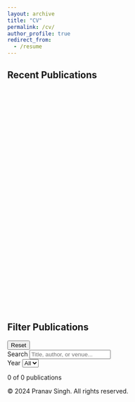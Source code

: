 ```yaml
---
layout: archive
title: "CV"
permalink: /cv/
author_profile: true
redirect_from:
  - /resume
---
```


<!-- {% include base_path %} -->

<!DOCTYPE html>
<html lang="en">
<head>
    <meta charset="UTF-8">
    <meta name="viewport" content="width=device-width, initial-scale=1.0">
    <title>Publications</title>
    <script src="https://cdn.tailwindcss.com"></script>
    <link href="https://fonts.googleapis.com/css2?family=Inter:wght@400;500;600;700&display=swap" rel="stylesheet">
    <style>
        body {
            font-family: 'Inter', sans-serif;
        }
        .line-clamp-2 {
            display: -webkit-box;
            -webkit-line-clamp: 2;
            -webkit-box-orient: vertical;
            overflow: hidden;
        }
    </style>
</head>
<body class="min-h-screen bg-white">
    <main class="max-w-7xl mx-auto px-4 sm:px-6 lg:px-8 py-8">
        <!-- Paper Carousel -->
        <div class="mb-8">
            <h2 class="text-xl font-semibold text-gray-900 mb-4">Recent Publications</h2>
            <div id="paper-carousel" class="overflow-hidden rounded-lg shadow-lg" style="height: 500px;">
                <div id="carousel-inner" class="flex" style="transform: translateX(0px); transition: transform 0.1s linear;">
                    <!-- Papers will be added dynamically -->
                </div>
            </div>
        </div>
        <!-- Filters -->
        <div class="bg-white rounded-lg shadow-sm border p-6 mb-8">
            <div class="flex flex-col lg:flex-row gap-4 items-start lg:items-center justify-between mb-6">
                <h2 class="text-xl font-semibold text-gray-900">Filter Publications</h2>
                <button id="reset-filters" class="inline-flex items-center px-4 py-2 border border-gray-300 rounded-md text-sm font-medium text-gray-700 bg-white hover:bg-gray-50 transition-colors">
                    Reset
                </button>
            </div>
            <div class="grid grid-cols-1 md:grid-cols-3 gap-4">
                <!-- Search -->
                <div>
                    <label class="block text-sm font-medium text-gray-700 mb-2">Search</label>
                    <input type="text" id="search-input" placeholder="Title, author, or venue..." class="w-full px-3 py-2 border border-gray-300 rounded-md shadow-sm focus:outline-none focus:ring-2 focus:ring-blue-500 focus:border-blue-500">
                </div>
                <!-- Year Filter -->
                <div>
                    <label class="block text-sm font-medium text-gray-700 mb-2">Year</label>
                    <select id="year-filter" class="w-full px-3 py-2 border border-gray-300 rounded-md shadow-sm focus:outline-none focus:ring-2 focus:ring-blue-500 focus:border-blue-500">
                        <option value="All">All</option>
                        <!-- Options will be added dynamically -->
                    </select>
                </div>
                <!-- Results Count -->
                <div class="flex items-end">
                    <p id="results-count" class="text-sm text-gray-600">0 of 0 publications</p>
                </div>
            </div>
        </div>
        <!-- Publications List -->
        <div id="publications-list" class="space-y-8">
            <!-- Publications will be added dynamically -->
        </div>
    </main>
    <!-- Footer -->
    <footer class="bg-gray-50 border-t mt-16">
        <div class="max-w-7xl mx-auto px-4 sm:px-6 lg:px-8 py-8">
            <div class="text-center text-gray-600">
                <p>© 2024 Pranav Singh. All rights reserved.</p>
            </div>
        </div>
    </footer>
    <script>
        const publications = [
            {
                id: 1,
                title: "Evaluation Metric for Quality Control and Generative Models in Histopathology Images",
                authors: "Pranav Singh, Faisal Mahmood",
                venue: "Proceedings of the 2025 IEEE International Symposium on Biomedical Imaging (ISBI), Huston TX, USA",
                year: 2025,
                description: "Our study introduces ResNet-L2 (RL2), a novel metric using ResNet features and a normalizing flow for evaluating generative models in histopathology, offering reliable assessments with fewer images and quicker assessments than traditional metrics, effectively handling diverse degradation types and diffusion processes.",
                pdf: "#",
                code: "#",
                slides: "#",
                image: "https://placehold.co/400x500/e3f2fd/1976d2?text=ISBI+2025"
            },
            {
                id: 2,
                title: "Self-Supervised Contrastive Learning for Digital Pathology",
                authors: "Faisal Mahmood, R. Chen, D. Hashmi",
                venue: "Nature Machine Intelligence, 2023",
                year: 2023,
                description: "We present a self-supervised contrastive learning framework for digital pathology that achieves state-of-the-art performance on multiple histopathology datasets without requiring labeled data, demonstrating the potential of contrastive learning in medical imaging applications.",
                pdf: "#",
                code: "#",
                slides: "#",
                image: "https://placehold.co/400x500/fff3e0/f57c00?text=Nature+MI"
            },
            {
                id: 3,
                title: "Weakly Supervised Instance Segmentation in Histopathology",
                authors: "Faisal Mahmood, N. Chaudhary, M. Ali",
                venue: "IEEE Transactions on Medical Imaging, 2022",
                year: 2022,
                description: "A novel weakly supervised approach for instance segmentation in histopathology images using only image-level labels, significantly reducing annotation burden while maintaining competitive performance compared to fully supervised methods.",
                pdf: "#",
                code: "#",
                slides: "#",
                image: "https://placehold.co/400x500/e8f5e8/388e3c?text=IEEE+TMI"
            },
            {
                id: 4,
                title: "Transformer-Based Models for Whole Slide Image Analysis",
                authors: "Faisal Mahmood, K. Zhang, L. Wang",
                venue: "Medical Image Analysis, 2022",
                year: 2022,
                description: "We propose a transformer-based architecture specifically designed for whole slide image analysis in digital pathology, leveraging self-attention mechanisms to capture long-range dependencies across gigapixel images.",
                pdf: "#",
                code: "#",
                slides: "#",
                image: "https://placehold.co/400x500/fff8e1/ffa000?text=MedIA"
            },
            {
                id: 5,
                title: "Generative Adversarial Networks for Medical Image Synthesis",
                authors: "Faisal Mahmood, J. Patel, S. Kumar",
                venue: "IEEE Journal of Biomedical and Health Informatics, 2021",
                year: 2021,
                description: "A comprehensive study on GAN architectures for medical image synthesis, with applications in data augmentation, domain adaptation, and anomaly detection in various medical imaging modalities.",
                pdf: "#",
                code: "#",
                slides: "#",
                image: "https://placehold.co/400x500/f3e5f5/7b1fa2?text=JBHI"
            },
            {
                id: 6,
                title: "Multi-Modal Fusion for Cancer Diagnosis",
                authors: "Faisal Mahmood, A. Thompson, B. Lee",
                venue: "International Journal of Computer Assisted Radiology and Surgery, 2021",
                year: 2021,
                description: "A deep learning framework for multi-modal fusion of histopathology and radiology images for improved cancer diagnosis, demonstrating the complementary nature of different imaging modalities in clinical decision support.",
                pdf: "#",
                code: "#",
                slides: "#",
                image: "https://placehold.co/400x500/e0f7fa/0097a7?text=IJCARS"
            }
        ];
        // DOM elements
        const carouselInner = document.getElementById('carousel-inner');
        const yearFilter = document.getElementById('year-filter');
        const searchInput = document.getElementById('search-input');
        const resultsCount = document.getElementById('results-count');
        const publicationsList = document.getElementById('publications-list');
        const resetFilters = document.getElementById('reset-filters');
        // Initialize years filter
        const years = [...new Set(publications.map(p => p.year).sort((a, b) => b - a))];
        years.forEach(year => {
            const option = document.createElement('option');
            option.value = year;
            option.textContent = year;
            yearFilter.appendChild(option);
        });
        // Create carousel items
        function createCarouselItems() {
            const doubledPublications = [...publications, ...publications];
            carouselInner.innerHTML = '';
            doubledPublications.forEach(pub => {
                const item = document.createElement('div');
                item.className = 'flex-shrink-0 w-96 mx-2';
                item.style.width = '400px';
                item.innerHTML = `
                    <div class="bg-white rounded-lg overflow-hidden shadow-md hover:shadow-xl transition-shadow duration-300 h-full">
                        <img src="${pub.image}" alt="${pub.title}" class="w-full h-64 object-cover">
                        <div class="p-4">
                            <h3 class="font-semibold text-gray-900 text-sm line-clamp-2 mb-2">${pub.title}</h3>
                            <p class="text-gray-600 text-xs mb-1">${pub.authors}</p>
                            <p class="text-gray-500 text-xs">${pub.venue}</p>
                        </div>
                    </div>
                `;
                carouselInner.appendChild(item);
            });
        }
        // Filter publications
        function filterPublications() {
            const selectedYear = yearFilter.value;
            const searchTerm = searchInput.value.toLowerCase();
            const filtered = publications.filter(pub => {
                const yearMatch = selectedYear === 'All' || pub.year.toString() === selectedYear;
                const searchMatch = pub.title.toLowerCase().includes(searchTerm) || 
                                    pub.authors.toLowerCase().includes(searchTerm) ||
                                    pub.venue.toLowerCase().includes(searchTerm);
                return yearMatch && searchMatch;
            });
            // Update results count
            resultsCount.textContent = `${filtered.length} of ${publications.length} publications`;
            // Update publications list
            renderPublicationsList(filtered);
            return filtered;
        }
        // Render publications list
        function renderPublicationsList(publicationsToRender) {
            publicationsList.innerHTML = '';
            if (publicationsToRender.length === 0) {
                const emptyMessage = document.createElement('div');
                emptyMessage.className = 'text-center py-12';
                emptyMessage.innerHTML = '<p class="text-gray-500 text-lg">No publications found matching your criteria.</p>';
                publicationsList.appendChild(emptyMessage);
                return;
            }
            publicationsToRender.forEach(pub => {
                const pubElement = document.createElement('div');
                pubElement.className = 'bg-white rounded-lg shadow-sm border p-6 hover:shadow-md transition-shadow';
                pubElement.innerHTML = `
                    <div class="flex flex-col lg:flex-row gap-6">
                        <!-- Paper Image -->
                        <div class="lg:w-1/4 flex-shrink-0">
                            <img src="${pub.image}" alt="${pub.title}" class="w-full h-64 object-cover rounded-lg">
                        </div>
                        <!-- Content -->
                        <div class="lg:w-3/4">
                            <h3 class="text-xl font-semibold text-gray-900 mb-3 leading-tight">${pub.title}</h3>                          
                            <div class="space-y-3">
                                <div>
                                    <span class="text-gray-700 font-medium">Authors: </span>
                                    <span class="text-gray-600">${pub.authors}</span>
                                </div>    
                                <div>
                                    <span class="text-gray-700 font-medium">Published in: </span>
                                    <span class="text-gray-600 italic">${pub.venue}</span>
                                </div>
                                <div class="prose prose-gray max-w-none">
                                    <p class="text-gray-700 leading-relaxed">${pub.description}</p>
                                </div>
                                <!-- Links -->
                                <div class="flex flex-wrap gap-3 pt-2">
                                    <a href="${pub.pdf}" class="inline-flex items-center px-4 py-2 bg-blue-600 text-white text-sm font-medium rounded-md hover:bg-blue-700 transition-colors">PDF</a>
                                    <a href="${pub.code}" class="inline-flex items-center px-4 py-2 border border-gray-300 text-gray-700 text-sm font-medium rounded-md hover:bg-gray-50 transition-colors">Code</a>
                                    <a href="${pub.slides}" class="inline-flex items-center px-4 py-2 border border-gray-300 text-gray-700 text-sm font-medium rounded-md hover:bg-gray-50 transition-colors">Slides</a>
                                </div>
                            </div>
                        </div>
                    </div>
                `;
                publicationsList.appendChild(pubElement);
            });
        }
        // Auto-scroll effect for paper covers
        let scrollPosition = 0;
        function startCarousel() {
            setInterval(() => {
                const container = document.getElementById('paper-carousel');
                const inner = document.getElementById('carousel-inner');
                if (!container || !inner) return;
                scrollPosition += 1;
                const maxScroll = inner.scrollWidth - container.clientWidth;
                if (scrollPosition >= maxScroll) {
                    scrollPosition = 0;
                }
                inner.style.transform = `translateX(-${scrollPosition}px)`;
            }, 50);
        }
        // Event listeners
        yearFilter.addEventListener('change', filterPublications);
        searchInput.addEventListener('input', filterPublications);
        resetFilters.addEventListener('click', () => {
            yearFilter.value = 'All';
            searchInput.value = '';
            filterPublications();
        });
        // Initialize
        document.addEventListener('DOMContentLoaded', () => {
            createCarouselItems();
            filterPublications();
            startCarousel();
        });
    </script>
</body>
</html>
